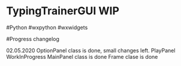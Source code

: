 # TypingTrainerGUI WIP

#Python #wxpython #wxwidgets 

#Progress changelog



02.05.2020 
    OptionPanel class is done, small changes left.
    PlayPanel WorkInProgress
    MainPanel class is done
    Frame clase is done
